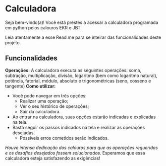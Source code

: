 # Calculadora
Seja bem-vindo(a)! Você está prestes a acessar a calculadora programada em python pelos calouros EKR e JBT.

Leia atentamente a esse Read.me para se inteirar das funcionalidades deste projeto.

## Funcionalidades
**Operações:**	A calculadora executa as seguintes operações: soma, subtração, multiplicação, divisão, logaritmo (bem como logaritmo natural), potência, fatorial, módulo, absoluto e trigonométricas (seno, cosseno e tangente)
**Como utilizar:**
- Você pode navegar em três opções: 
    - Realizar uma operação;
    - Ver o seu histórico de operações;
    - Sair da calculadora.
- Ao entrar na calculadora, suas opções estarão indicadas e explicadas na tela.
- Basta seguir os passos indicados na tela e realizar as operações desejadas.
    - Possíveis erros cometidos serão indicados.

*Houve intensa dedicação dos calouros para que as operações requeridas e os desafios desejados fossem solucionados.* 
    Esperamos que essa calculadora esteja satisfazendo as exigências!